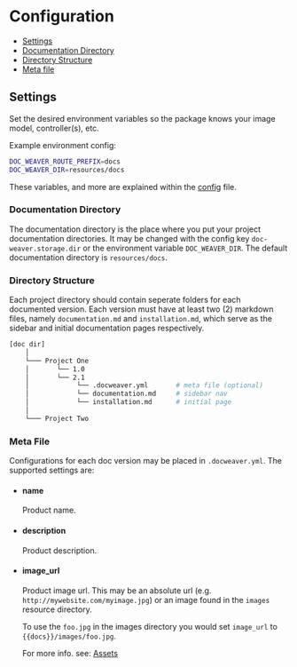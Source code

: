 # Configuration

- [Settings](#settings)
- [Documentation Directory](#documentation-directory)
- [Directory Structure](#directory-structure)
- [Meta file](#meta-file)

<a name="settings"></a>
## Settings

Set the desired environment variables so the package knows your image model, controller(s), etc. 

Example environment config:
```bash
DOC_WEAVER_ROUTE_PREFIX=docs
DOC_WEAVER_DIR=resources/docs
```

These variables, and more are explained within the [config](https://github.com/ReliQArts/laravel-doc-weaver/blob/master/src/config/config.php) file.

<a name="documentation-directory"></a>
### Documentation Directory

The documentation directory is the place where you put your project documentation directories. It may be changed with the config key `doc-weaver.storage.dir` or the environment variable `DOC_WEAVER_DIR`. The default documentation directory is `resources/docs`.

<a name="directory-structure"></a>
### Directory Structure

Each project directory should contain seperate folders for each documented version. Each version must have at least two (2) markdown files, namely `documentation.md` and `installation.md`, which serve as the sidebar and initial documentation pages respectively.

```bash
[doc dir]
    │
    └─── Project One
    │       └── 1.0 
    │       └── 2.1
    │            └── .docweaver.yml       # meta file (optional)
    │            └── documentation.md     # sidebar nav
    │            └── installation.md      # initial page
    │
    └─── Project Two
```

<a name="meta-file"></a>
### Meta File

Configurations for each doc version may be placed in `.docweaver.yml`. The supported settings are:
- #### name
    Product name.
- #### description
    Product description.

- #### image_url
    Product image url. This may be an absolute url (e.g. `http://mywebsite.com/myimage.jpg`) or an image found in the `images` resource directory.

    To use the `foo.jpg` in the images directory you would set `image_url` to `{{docs}}/images/foo.jpg`.

    For more info. see: [Assets](/docs/{{version}}/assets)